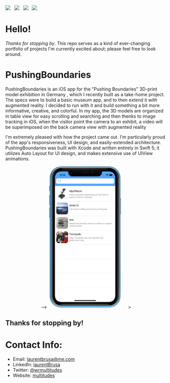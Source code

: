 <a href="https://multitudes.github.io/about.html" download><img src="https://img.shields.io/badge/Download-Resume-ff69b4.svg?style=for-the-badge&logo=codeigniter&logoColor=white"></a>&nbsp;&nbsp;&nbsp;<a href="mailto:laurentbrusa@me.com"><img src="https://img.shields.io/badge/Email-laurent-8056d5.svg?style=for-the-badge&logo=minutemailer&logoColor=white"></a>&nbsp;&nbsp;&nbsp;<a href="https://www.linkedin.com/in/laurentbrusa" target="_blank"><img src="https://img.shields.io/badge/linkedin-laurentBrusa-brightgreen.svg?style=for-the-badge&logo=linkedin&logoColor=white" ></a>&nbsp;&nbsp;&nbsp;<a href="https://twitter.com/wrmultitudes" target="_blank"><img src="https://img.shields.io/badge/twitter-wrmultitudes-blue.svg?style=for-the-badge&logo=twitter&logoColor=white"></a>

# Hello!
*Thanks for stopping by*. This repo serves as a kind of ever-changing portfolio of projects I'm currently excited about; please feel free to look around. 

# PushingBoundaries
PushingBoundaries is an iOS app for the "Pushing Boundaries" 3D-print model exhibition in Germany , which I recently built as a take-home project. The specs were to build a basic museum app, and to then extend it with augmented reality. I decided to run with it and build something a bit more informative, creative, and colorful. In my app, the 3D models are organized in table view for easy scrolling and searching and then thenks to image tracking in iOS, when the visitor point the camera to an exhibit,  a video will be superimposed on the back camera view with augmented reality

I'm extremely pleased with how the project came out. I'm particularly proud of the app's responsiveness, UI design, and easily-extended architecture. PushingBoundaries was built with Xcode and written entirely in Swift 5; it utilizes Auto Layout for UI design, and makes extensive use of UIView animations.  

<p align="center">-->
<img src="images/PushingBoundaries/PushingBoundariesMockUpiPhoneXR.png" width="230"  title="PushingBoundaries">&nbsp;&nbsp;&nbsp;&nbsp;&nbsp;>
</p>

## Thanks for stopping by!

# Contact Info:

- Email: laurentbrusa@me.com
- LinkedIn: [laurentBrusa](https://www.linkedin.com/in/laurentbrusa)
- Twitter: [@wrmultitudes](https://twitter.com/wrmultitudes)
- Website: [multitudes](https://multitudes.github.io)
